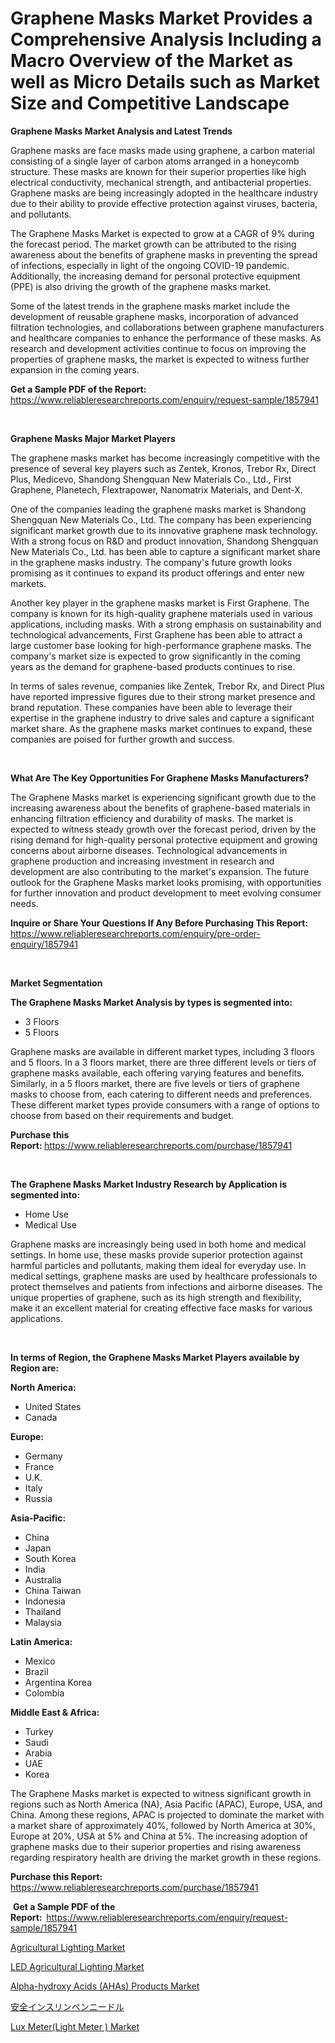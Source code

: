 <p><h1>Graphene Masks Market Provides a Comprehensive Analysis Including a Macro Overview of the Market as well as Micro Details such as Market Size and Competitive Landscape</h1></p><p><strong>Graphene Masks Market Analysis and Latest Trends</strong></p>
<p><p>Graphene masks are face masks made using graphene, a carbon material consisting of a single layer of carbon atoms arranged in a honeycomb structure. These masks are known for their superior properties like high electrical conductivity, mechanical strength, and antibacterial properties. Graphene masks are being increasingly adopted in the healthcare industry due to their ability to provide effective protection against viruses, bacteria, and pollutants.</p><p>The Graphene Masks Market is expected to grow at a CAGR of 9% during the forecast period. The market growth can be attributed to the rising awareness about the benefits of graphene masks in preventing the spread of infections, especially in light of the ongoing COVID-19 pandemic. Additionally, the increasing demand for personal protective equipment (PPE) is also driving the growth of the graphene masks market.</p><p>Some of the latest trends in the graphene masks market include the development of reusable graphene masks, incorporation of advanced filtration technologies, and collaborations between graphene manufacturers and healthcare companies to enhance the performance of these masks. As research and development activities continue to focus on improving the properties of graphene masks, the market is expected to witness further expansion in the coming years.</p></p>
<p><strong>Get a Sample PDF of the Report:&nbsp;</strong> <a href="https://www.reliableresearchreports.com/enquiry/request-sample/1857941">https://www.reliableresearchreports.com/enquiry/request-sample/1857941</a></p>
<p>&nbsp;</p>
<p><strong>Graphene Masks Major Market Players</strong></p>
<p><p>The graphene masks market has become increasingly competitive with the presence of several key players such as Zentek, Kronos, Trebor Rx, Direct Plus, Medicevo, Shandong Shengquan New Materials Co., Ltd., First Graphene, Planetech, Flextrapower, Nanomatrix Materials, and Dent-X.</p><p>One of the companies leading the graphene masks market is Shandong Shengquan New Materials Co., Ltd. The company has been experiencing significant market growth due to its innovative graphene mask technology. With a strong focus on R&D and product innovation, Shandong Shengquan New Materials Co., Ltd. has been able to capture a significant market share in the graphene masks industry. The company's future growth looks promising as it continues to expand its product offerings and enter new markets.</p><p>Another key player in the graphene masks market is First Graphene. The company is known for its high-quality graphene materials used in various applications, including masks. With a strong emphasis on sustainability and technological advancements, First Graphene has been able to attract a large customer base looking for high-performance graphene masks. The company's market size is expected to grow significantly in the coming years as the demand for graphene-based products continues to rise.</p><p>In terms of sales revenue, companies like Zentek, Trebor Rx, and Direct Plus have reported impressive figures due to their strong market presence and brand reputation. These companies have been able to leverage their expertise in the graphene industry to drive sales and capture a significant market share. As the graphene masks market continues to expand, these companies are poised for further growth and success.</p></p>
<p>&nbsp;</p>
<p><strong>What Are The Key Opportunities For Graphene Masks Manufacturers?</strong></p>
<p><p>The Graphene Masks market is experiencing significant growth due to the increasing awareness about the benefits of graphene-based materials in enhancing filtration efficiency and durability of masks. The market is expected to witness steady growth over the forecast period, driven by the rising demand for high-quality personal protective equipment and growing concerns about airborne diseases. Technological advancements in graphene production and increasing investment in research and development are also contributing to the market's expansion. The future outlook for the Graphene Masks market looks promising, with opportunities for further innovation and product development to meet evolving consumer needs.</p></p>
<p><strong>Inquire or Share Your Questions If Any Before Purchasing This Report:</strong> <a href="https://www.reliableresearchreports.com/enquiry/pre-order-enquiry/1857941">https://www.reliableresearchreports.com/enquiry/pre-order-enquiry/1857941</a></p>
<p>&nbsp;</p>
<p><strong>Market Segmentation</strong></p>
<p><strong>The Graphene Masks Market Analysis by types is segmented into:</strong></p>
<p><ul><li>3 Floors</li><li>5 Floors</li></ul></p>
<p><p>Graphene masks are available in different market types, including 3 floors and 5 floors. In a 3 floors market, there are three different levels or tiers of graphene masks available, each offering varying features and benefits. Similarly, in a 5 floors market, there are five levels or tiers of graphene masks to choose from, each catering to different needs and preferences. These different market types provide consumers with a range of options to choose from based on their requirements and budget.</p></p>
<p><strong>Purchase this Report:&nbsp;</strong><a href="https://www.reliableresearchreports.com/purchase/1857941">https://www.reliableresearchreports.com/purchase/1857941</a></p>
<p>&nbsp;</p>
<p><strong>The Graphene Masks Market Industry Research by Application is segmented into:</strong></p>
<p><ul><li>Home Use</li><li>Medical Use</li></ul></p>
<p><p>Graphene masks are increasingly being used in both home and medical settings. In home use, these masks provide superior protection against harmful particles and pollutants, making them ideal for everyday use. In medical settings, graphene masks are used by healthcare professionals to protect themselves and patients from infections and airborne diseases. The unique properties of graphene, such as its high strength and flexibility, make it an excellent material for creating effective face masks for various applications.</p></p>
<p>&nbsp;</p>
<p><strong>In terms of Region, the Graphene Masks Market Players available by Region are:</strong></p>
<p>
    <p> <strong> North America: </strong>
        <ul>
            <li>United States</li>
            <li>Canada</li>
        </ul>
        </p> 
    <p> <strong> Europe: </strong>
        <ul>
            <li>Germany</li>
            <li>France</li>
            <li>U.K.</li>
            <li>Italy</li>
            <li>Russia</li>
        </ul>
        </p> 
    <p> <strong> Asia-Pacific: </strong>
        <ul>
            <li>China</li>
            <li>Japan</li>
            <li>South Korea</li>
            <li>India</li>
            <li>Australia</li>
            <li>China Taiwan</li>
            <li>Indonesia</li>
            <li>Thailand</li>
            <li>Malaysia</li>
        </ul>
        </p> 
    <p> <strong> Latin America: </strong>
        <ul>
            <li>Mexico</li>
            <li>Brazil</li>
            <li>Argentina Korea</li>
            <li>Colombia</li>
        </ul>
        </p> 
    <p> <strong> Middle East & Africa: </strong>
        <ul>
            <li>Turkey</li>
            <li>Saudi</li>
            <li>Arabia</li>
            <li>UAE</li>
            <li>Korea</li>
        </ul>
    </p>
    </p>
<p><p>The Graphene Masks market is expected to witness significant growth in regions such as North America (NA), Asia Pacific (APAC), Europe, USA, and China. Among these regions, APAC is projected to dominate the market with a market share of approximately 40%, followed by North America at 30%, Europe at 20%, USA at 5% and China at 5%. The increasing adoption of graphene masks due to their superior properties and rising awareness regarding respiratory health are driving the market growth in these regions.</p></p>
<p><strong>Purchase this Report: </strong><a href="https://www.reliableresearchreports.com/purchase/1857941">https://www.reliableresearchreports.com/purchase/1857941</a></p>
<p>&nbsp;<strong>Get a Sample PDF of the Report:&nbsp;&nbsp;</strong><a href="https://www.reliableresearchreports.com/enquiry/request-sample/1857941">https://www.reliableresearchreports.com/enquiry/request-sample/1857941</a></p>
<p><strong></strong></p>
<p><p><a href="https://issuu.com/reportprime-2/docs/agricultural-lighting-market-size-2030.pptx">Agricultural Lighting Market</a></p><p><a href="https://issuu.com/reportprime-2/docs/led-agricultural-lighting-market-size-2030.pptx">LED Agricultural Lighting Market</a></p><p><a href="https://github.com/brentleyjimmiealvaradoz4l1rea/Market-Research-Report-List-1/blob/main/alpha-hydroxy-acids-ahas-products-market.md">Alpha-hydroxy Acids (AHAs) Products Market</a></p><p><a href="https://github.com/vlcostes/Market-Research-Report-List-1/blob/main/62694807948.md">安全インスリンペンニードル</a></p><p><a href="https://github.com/Angelnienowdseej3e45z3p8c/Market-Research-Report-List-1/blob/main/lux-meterlight-meter-market.md">Lux Meter(Light Meter ) Market</a></p></p>